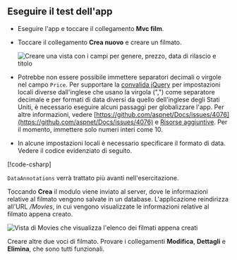 
## <a name="test-the-app"></a>Eseguire il test dell'app

* Eseguire l'app e toccare il collegamento **Mvc film**.
* Toccare il collegamento **Crea nuovo** e creare un filmato.

  ![Creare una vista con i campi per genere, prezzo, data di rilascio e titolo](~/tutorials/first-mvc-app/adding-model/_static/movies.png)

* Potrebbe non essere possibile immettere separatori decimali o virgole nel campo `Price`. Per supportare la [convalida jQuery](https://jqueryvalidation.org/) per impostazioni locali diverse dall'inglese che usano la virgola (",") come separatore decimale e per formati di data diversi da quello dell'inglese degli Stati Uniti, è necessario eseguire alcuni passaggi per globalizzare l'app. Per altre informazioni, vedere [https://github.com/aspnet/Docs/issues/4076](https://github.com/aspnet/Docs/issues/4076) e [Risorse aggiuntive](#additional-resources). Per il momento, immettere solo numeri interi come 10.

<a name="displayformatdatelocal"></a>

* In alcune impostazioni locali è necessario specificare il formato di data. Vedere il codice evidenziato di seguito.

[!code-csharp[](~/tutorials/first-mvc-app/start-mvc/sample/MvcMovie/Models/MovieDateFormat.cs?name=snippet_1&highlight=2,10)]

`DataAnnotations` verrà trattato più avanti nell'esercitazione.

Toccando **Crea** il modulo viene inviato al server, dove le informazioni relative al filmato vengono salvate in un database. L'applicazione reindirizza all'URL */Movies*, in cui vengono visualizzate le informazioni relative al filmato appena creato.

![Vista di Movies che visualizza l'elenco dei filmati appena creati](~/tutorials/first-mvc-app/adding-model/_static/h.png)

Creare altre due voci di filmato. Provare i collegamenti **Modifica**, **Dettagli** e **Elimina**, che sono tutti funzionali.
